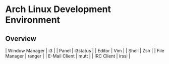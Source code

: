 # Arch Linux Development Environment

## Overview

| Window Manager | i3 |
| Panel | i3status |
| Editor | Vim |
| Shell | Zsh |
| File Manager | ranger |
| E-Mail Client | mutt |
| IRC Client | irssi |
